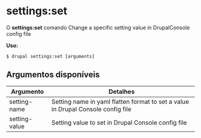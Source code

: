 # settings:set
O **settings:set** comando Change a specific setting value in DrupalConsole config file

**Uso:**
```
$ drupal settings:set [arguments] 
```

## Argumentos disponíveis
Argumento | Detalhes
---------|-------------
setting-name | Setting name in yaml flatten format to set a value in Drupal Console config file
setting-value | Setting value to set in Drupal Console config file
